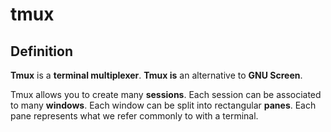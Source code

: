 # tmux

## Definition

**Tmux** is a **terminal multiplexer**.
**Tmux is** an alternative to **GNU Screen**.

Tmux allows you to create many **sessions**. Each session can be associated to many **windows**. Each window can be split into rectangular **panes**. Each pane represents what we refer commonly to with a terminal.